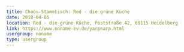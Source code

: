 ```yaml
---
title: Chaos-Stammtisch: Red - die grüne Küche
date: 2018-04-05
location: Red - die grüne Küche, Poststraße 42, 69115 Heidelberg
link: https://www.noname-ev.de/yarpnarp.html
usergroup: noname
type: usergroup
---
```

